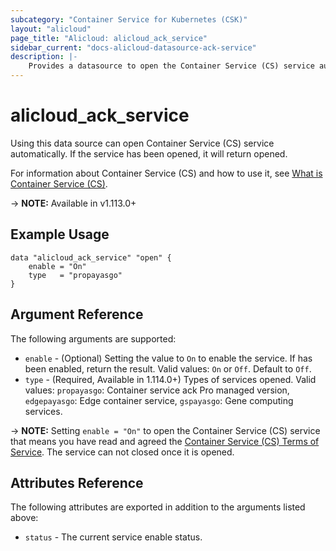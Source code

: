 ```yaml
---
subcategory: "Container Service for Kubernetes (CSK)"
layout: "alicloud"
page_title: "Alicloud: alicloud_ack_service"
sidebar_current: "docs-alicloud-datasource-ack-service"
description: |-
    Provides a datasource to open the Container Service (CS) service automatically.
---
```


# alicloud\_ack\_service

Using this data source can open Container Service (CS) service automatically. If the service has been opened, it will return opened.

For information about Container Service (CS) and how to use it, see [What is Container Service (CS)](https://www.alibabacloud.com/help/en/product/85222.htm).

-> **NOTE:** Available in v1.113.0+

## Example Usage

```
data "alicloud_ack_service" "open" {
	enable = "On"
    type   = "propayasgo"
}
```

## Argument Reference

The following arguments are supported:

* `enable` - (Optional) Setting the value to `On` to enable the service. If has been enabled, return the result. Valid values: `On` or `Off`. Default to `Off`.
* `type` - (Required, Available in 1.114.0+) Types of services opened. Valid values: `propayasgo`: Container service ack Pro managed version, `edgepayasgo`: Edge container service, `gspayasgo`: Gene computing services.

-> **NOTE:** Setting `enable = "On"` to open the Container Service (CS) service that means you have read and agreed the [Container Service (CS) Terms of Service](https://help.aliyun.com/document_detail/157971.html). The service can not closed once it is opened.

## Attributes Reference

The following attributes are exported in addition to the arguments listed above:

* `status` - The current service enable status. 